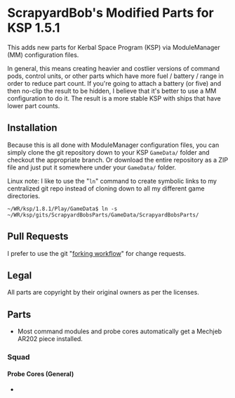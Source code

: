 # ScrapyardBob's Modified Parts for KSP 1.5.1

This adds new parts for Kerbal Space Program (KSP) via ModuleManager (MM) configuration files.  

In general, this means creating heavier and costlier versions of command pods, control units, or other parts which have more fuel / battery / range in order to reduce part count.  If you're going to attach a battery (or five) and then no-clip the result to be hidden, I believe that it's better to use a MM configuration to do it.  The result is a more stable KSP with ships that have lower part counts.

## Installation

Because this is all done with ModuleManager configuration files, you can simply clone the git repository down to your KSP `GameData/` folder and checkout the appropriate branch.  Or download the entire repository as a ZIP file and just put it somewhere under your `GameData/` folder.

Linux note:  I like to use the "`ln`" command to create symbolic links to my centralized git repo instead of cloning down to all my different game directories.

    ~/WR/ksp/1.8.1/Play/GameData$ ln -s ~/WR/ksp/gits/ScrapyardBobsParts/GameData/ScrapyardBobsParts/

## Pull Requests

I prefer to use the git "[forking workflow](https://www.atlassian.com/git/tutorials/comparing-workflows/forking-workflow)" for change requests.

## Legal

All parts are copyright by their original owners as per the licenses.

## Parts

- Most command modules and probe cores automatically get a Mechjeb AR202 piece installed.

### Squad

#### Probe Cores (General)

- 
